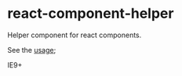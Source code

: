 # react-component-helper
Helper component for react components.

See the [usage](http://mefive.github.io/react-component-helper/);

IE9+
